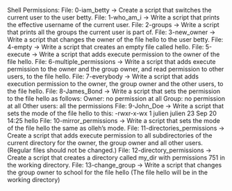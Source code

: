 Shell Permissions:
File: 0-iam_betty -> Create a script that switches the current user to the user betty.
File: 1-who_am_i -> Write a script that prints the effective username of the current user.
File: 2-groups -> Write a script that prints all the groups the current user is part of.
File: 3-new_owner -> Write a script that changes the owner of the file hello to the user betty.
File: 4-empty -> Write a script that creates an empty file called hello.
File: 5-execute -> Write a script that adds execute permission to the owner of the file hello.
File: 6-multiple_permissions -> Write a script that adds execute permission to the owner and the group owner, and read permission to other users, to the file hello.
File: 7-everybody -> Write a script that adds execution permission to the owner, the group owner and the other users, to the file hello.
File: 8-James_Bond -> Write a script that sets the permission to the file hello as follows:
  Owner: no permission at all
  Group: no permission at all
  Other users: all the permissions
File: 9-John_Doe -> Write a script that sets the mode of the file hello to this:
  -rwxr-x-wx 1 julien julien 23 Sep 20 14:25 hello
File: 10-mirror_permissions -> Write a script that sets the mode of the file hello the same as olleh’s mode.
File: 11-directories_permissions -> Create a script that adds execute permission to all subdirectories of the current directory for the owner, the group owner and all other users. (Regular files should not be changed.)
File: 12-directory_permissions -> Create a script that creates a directory called my_dir with permissions 751 in the working directory.
File: 13-change_group -> Write a script that changes the group owner to school for the file hello (The file hello will be in the working directory)
